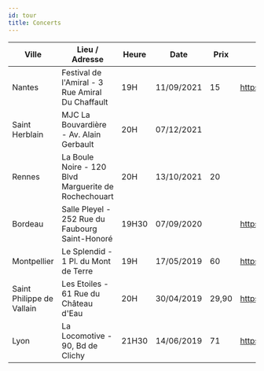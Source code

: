 ```yaml
---
id: tour
title: Concerts
---
```


|Ville                     |Lieu / Adresse                                       |Heure|Date      |Prix  |Acheter                  |
|--------------------------|-----------------------------------------------------|-----|----------|------|-------------------------|
|Nantes                    |Festival de l'Amiral - 3 Rue Amiral Du Chaffault     |19H  |11/09/2021|15    |https://www.billetweb.fr/|
|Saint Herblain            |MJC La Bouvardière - Av. Alain Gerbault              |20H  |07/12/2021|      |                         |
|Rennes                    |La Boule Noire - 120 Blvd Marguerite de Rochechouart |20H  |13/10/2021|20    |                         |
|Bordeau                   |Salle Pleyel - 252 Rue du Faubourg Saint-Honoré      |19H30|07/09/2020|      |https://www.billetweb.fr/|
|Montpellier               |Le Splendid - 1 Pl. du Mont de Terre                 |19H  |17/05/2019|60    |https://www.billetweb.fr/|
|Saint Philippe de Vallain |Les Etoiles - 61 Rue du Château d'Eau                |20H  |30/04/2019|29,90 |https://www.billetweb.fr/|
|Lyon                      |La Locomotive - 90, Bd de Clichy                     |21H30|14/06/2019|71    |https://www.billetweb.fr/|
